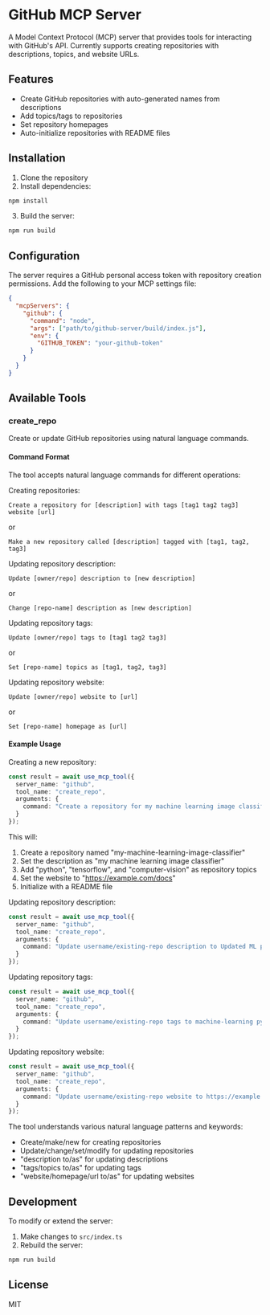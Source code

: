 # GitHub MCP Server

A Model Context Protocol (MCP) server that provides tools for interacting with GitHub's API. Currently supports creating repositories with descriptions, topics, and website URLs.

## Features

- Create GitHub repositories with auto-generated names from descriptions
- Add topics/tags to repositories
- Set repository homepages
- Auto-initialize repositories with README files

## Installation

1. Clone the repository
2. Install dependencies:
```bash
npm install
```
3. Build the server:
```bash
npm run build
```

## Configuration

The server requires a GitHub personal access token with repository creation permissions. Add the following to your MCP settings file:

```json
{
  "mcpServers": {
    "github": {
      "command": "node",
      "args": ["path/to/github-server/build/index.js"],
      "env": {
        "GITHUB_TOKEN": "your-github-token"
      }
    }
  }
}
```

## Available Tools

### create_repo

Create or update GitHub repositories using natural language commands.

#### Command Format

The tool accepts natural language commands for different operations:

Creating repositories:
```
Create a repository for [description] with tags [tag1 tag2 tag3] website [url]
```
or
```
Make a new repository called [description] tagged with [tag1, tag2, tag3]
```

Updating repository description:
```
Update [owner/repo] description to [new description]
```
or
```
Change [repo-name] description as [new description]
```

Updating repository tags:
```
Update [owner/repo] tags to [tag1 tag2 tag3]
```
or
```
Set [repo-name] topics as [tag1, tag2, tag3]
```

Updating repository website:
```
Update [owner/repo] website to [url]
```
or
```
Set [repo-name] homepage as [url]
```

#### Example Usage

Creating a new repository:
```typescript
const result = await use_mcp_tool({
  server_name: "github",
  tool_name: "create_repo",
  arguments: {
    command: "Create a repository for my machine learning image classifier with tags python tensorflow computer-vision website https://example.com/docs"
  }
});
```

This will:
1. Create a repository named "my-machine-learning-image-classifier"
2. Set the description as "my machine learning image classifier"
3. Add "python", "tensorflow", and "computer-vision" as repository topics
4. Set the website to "https://example.com/docs"
5. Initialize with a README file

Updating repository description:
```typescript
const result = await use_mcp_tool({
  server_name: "github",
  tool_name: "create_repo",
  arguments: {
    command: "Update username/existing-repo description to Updated ML project for image classification"
  }
});
```

Updating repository tags:
```typescript
const result = await use_mcp_tool({
  server_name: "github",
  tool_name: "create_repo",
  arguments: {
    command: "Update username/existing-repo tags to machine-learning python updated"
  }
});
```

Updating repository website:
```typescript
const result = await use_mcp_tool({
  server_name: "github",
  tool_name: "create_repo",
  arguments: {
    command: "Update username/existing-repo website to https://example.com/new-docs"
  }
});
```

The tool understands various natural language patterns and keywords:
- Create/make/new for creating repositories
- Update/change/set/modify for updating repositories
- "description to/as" for updating descriptions
- "tags/topics to/as" for updating tags
- "website/homepage/url to/as" for updating websites

## Development

To modify or extend the server:

1. Make changes to `src/index.ts`
2. Rebuild the server:
```bash
npm run build
```

## License

MIT
